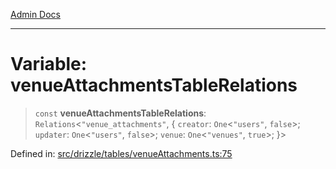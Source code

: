 [Admin Docs](/)

***

# Variable: venueAttachmentsTableRelations

> `const` **venueAttachmentsTableRelations**: `Relations`\<`"venue_attachments"`, \{ `creator`: `One`\<`"users"`, `false`\>; `updater`: `One`\<`"users"`, `false`\>; `venue`: `One`\<`"venues"`, `true`\>; \}\>

Defined in: [src/drizzle/tables/venueAttachments.ts:75](https://github.com/PalisadoesFoundation/talawa-api/blob/4f56a5331bd7a5f784e82913103662f37b427f3e/src/drizzle/tables/venueAttachments.ts#L75)

